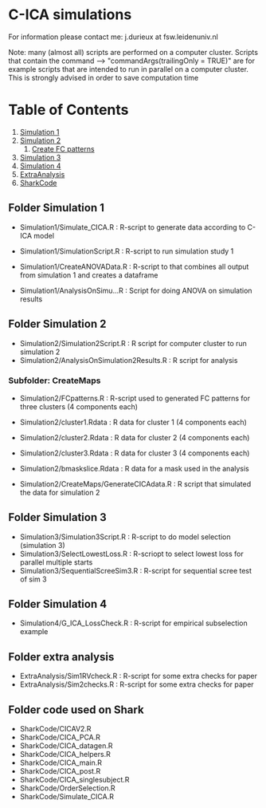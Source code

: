 # C-ICA simulations

For information please contact me: j.durieux at fsw.leidenuniv.nl

Note: many (almost all) scripts are performed on a computer cluster. 
Scripts that contain the command --> "commandArgs(trailingOnly = TRUE)"
are for example scripts that are intended to run in parallel on a computer cluster.
This is strongly advised in order to save computation time

# Table of Contents
1. [Simulation 1](#Sim1)
2. [Simulation 2](#Sim2) 
    1. [Create FC patterns](#CreateMaps)
3. [Simulation 3](#Sim3)
4. [Simulation 4](#Sim4)
5. [ExtraAnalysis](#extra)
6. [SharkCode](#shark)


## Folder Simulation 1 <a name="Sim1"></a>
* Simulation1/Simulate_CICA.R       : R-script to generate data according to C-ICA model
* Simulation1/SimulationScript.R    : R-script to run simulation study 1 

* Simulation1/CreateANOVAData.R     : R-script to that combines all output from simulation 1 and creates a dataframe

* Simulation1/AnalysisOnSimu...R    : Script for doing ANOVA on simulation results


## Folder Simulation 2 <a name="Sim2"></a>

* Simulation2/Simulation2Script.R           : R script for computer cluster to run simulation 2
* Simulation2/AnalysisOnSimulation2Results.R : R script for analysis

### Subfolder: CreateMaps <a name="CreateMaps"></a>

* Simulation2/FCpatterns.R          : R-script used to generated FC patterns for three clusters (4 components each)

* Simulation2/cluster1.Rdata        : R data for cluster 1 (4 components each)
* Simulation2/cluster2.Rdata        : R data for cluster 2 (4 components each)
* Simulation2/cluster3.Rdata        : R data for cluster 3 (4 components each)
* Simulation2/bmaskslice.Rdata      : R data for a mask used in the analysis

* Simulation2/CreateMaps/GenerateCICAdata.R : R script that simulated the data for simulation 2

## Folder Simulation 3 <a name="Sim3"></a>

* Simulation3/Simulation3Script.R     : R-script to do model selection (simulation 3) 
* Simulation3/SelectLowestLoss.R      : R-scriopt to select lowest loss for parallel multiple starts
* Simulation3/SequentialScreeSim3.R   : R-script for sequential scree test of sim 3


## Folder Simulation 4 <a name="Sim4"></a>

* Simulation4/G_ICA_LossCheck.R		: R-script for empirical subselection example

## Folder extra analysis <a name="extra"></a>

* ExtraAnalysis/Sim1RVcheck.R		: R-script for some extra checks for paper
* ExtraAnalysis/Sim2checks.R		: R-script for some extra checks for paper

## Folder code used on Shark <a name="shark"></a>

* SharkCode/CICAV2.R
* SharkCode/CICA_PCA.R
* SharkCode/CICA_datagen.R
* SharkCode/CICA_helpers.R
* SharkCode/CICA_main.R
* SharkCode/CICA_post.R
* SharkCode/CICA_singlesubject.R
* SharkCode/OrderSelection.R
* SharkCode/Simulate_CICA.R

